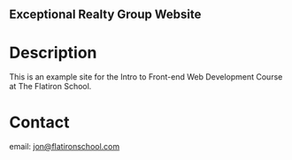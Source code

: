 Exceptional Realty Group Website
---

# Description
This is an example site for the Intro to Front-end Web Development Course at The Flatiron School.

# Contact

email: jon@flatironschool.com
